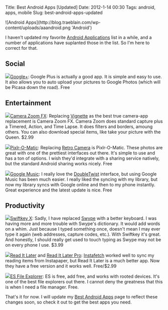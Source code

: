 Title: Best Android Apps [Updated]
Date: 2012-1-14 00:30
Tags: android, apps, mobile
Slug: best-android-apps-updated

<span class="normimg">
![Android Apps](http://blog.traeblain.com/wp-content/uploads/aaandroid.png 'Android') <br class="clearall" />
</span>

I haven't updated my favorite [Android Applications](http://blog.traeblain.com/20110626/the-best-android-apps/) list in a while, and a number of applications have suplanted those in the list. So I'm here to correct for that.

## Social

![](/static/images/2012/googleplus_hover.svg)[Google+](https://market.android.com/details?id=com.google.android.apps.plus): Google Plus is actually a good app. It is simple and easy to use. It also allows you to auto upload your pictures to Google Photos (which will be Picasa down the road). Free 

## Entertainment

![](/static/images/2012/camerazoom.png)[Camera Zoom FX](https://market.android.com/details?id=slide.cameraZoom): Replacing [Vignette](https://market.android.com/details?id=uk.co.neilandtheresa.NewVignette) as the best true camera-app replacement is Camera Zoom FX. Camera Zoom does standard capture plus a Timered, Action, and Time Lapse. It does filters and borders, amoung others. You can also download special items, like take your picture with the Queen. $2.99

![](/static/images/2012/pixlromatic.png)[Pixlr-O-Matic](https://market.android.com/details?id=pixlr.OMatic): Replacing [Retro Camera](https://market.android.com/details?id=org.urbian.android.tools.vintagecam) is Pixlr-O-Matic. These photos are great with one of the prettiest interfaces out there. It's simple to use and has a ton of options. I wish they'd integrate with a sharing service natively, but the standard Android sharing works nicely. Free

![](/static/images/2012/googlemusic.png)[Google Music](https://market.android.com/details?id=com.google.android.music): I really love the [DoubleTwist](https://market.android.com/details?id=com.doubleTwist.androidPlayer) interface, but using Google Music has been much easier. I really liked the syncing with my library, but now my library syncs with Google online and then to my phone instantly. Great experience and the latest update is nice. Free

## Productivity

![](/static/images/2012/swiftkeyx.png)[Swiftkey X](https://market.android.com/details?id=com.touchtype.swiftkey): Sadly, I have replaced [Swype](http://swypeinc.com/myswype.html) with a better keyboard. I was having more and more trouble with Swype's dictionary. It would add words on a whim. Just because I typed something once, doesn't mean I may ever type it again (web addresses, capture codes, etc.). With Swiftkey it's great. And honestly, I should really get used to touch typing as Swype may not be on every phone I use. $3.99

![](/static/images/2012/readitlaterpro.jpg)[Read It Later](https://market.android.com/details?id=com.ideashower.readitlater.free) and [Read It Later Pro](https://market.android.com/details?id=com.ideashower.readitlater.pro): [Instafetch](https://market.android.com/details?id=pl.immortal.instafetch) worked well to sync my reading items from Instapaper, but Read It Later is a much better app. Now they have a free version and it works well. Free/$2.99
<br style="clear: both;" />

![](/static/images/2012/esfileexplorer.png)[ES File Explorer](https://market.android.com/details?id=com.estrongs.android.pop): ES is free, add free, and works with rooted devices. It's one of the best file explorers out there. I cannot deny the greatness that this is when I need a file manager. Free.

That's it for now. I will update my [Best Android Apps](http://blog.traeblain.com/20110626/the-best-android-apps/) page to reflect these changes soon, so check it out to get the best apps you need.

<style>
.best-android-apps-updated div img {
	height: 64px;
	width: 64px;
	float: left;
	margin: 0 10px 5px 0;
}
.normimg img {
	width: 100% !important;
	height: auto !important;
}
.honmention img {
	height: 32px !important;
	width: 32px !important;
}
</style>